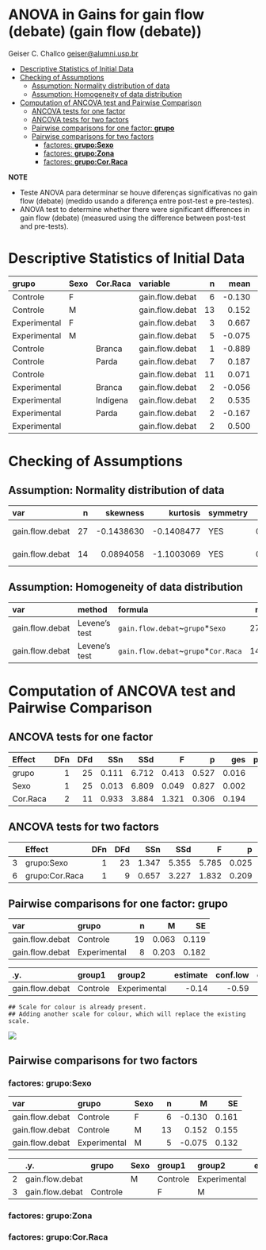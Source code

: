 ANOVA in Gains for gain flow (debate) (gain flow (debate))
================
Geiser C. Challco <geiser@alumni.usp.br>

- [Descriptive Statistics of Initial
  Data](#descriptive-statistics-of-initial-data)
- [Checking of Assumptions](#checking-of-assumptions)
  - [Assumption: Normality distribution of
    data](#assumption-normality-distribution-of-data)
  - [Assumption: Homogeneity of data
    distribution](#assumption-homogeneity-of-data-distribution)
- [Computation of ANCOVA test and Pairwise
  Comparison](#computation-of-ancova-test-and-pairwise-comparison)
  - [ANCOVA tests for one factor](#ancova-tests-for-one-factor)
  - [ANCOVA tests for two factors](#ancova-tests-for-two-factors)
  - [Pairwise comparisons for one factor:
    **grupo**](#pairwise-comparisons-for-one-factor-grupo)
  - [Pairwise comparisons for two
    factors](#pairwise-comparisons-for-two-factors)
    - [factores: **grupo:Sexo**](#factores-gruposexo)
    - [factores: **grupo:Zona**](#factores-grupozona)
    - [factores: **grupo:Cor.Raca**](#factores-grupocorraca)

**NOTE**

- Teste ANOVA para determinar se houve diferenças significativas no gain
  flow (debate) (medido usando a diferença entre post-test e
  pre-testes).
- ANOVA test to determine whether there were significant differences in
  gain flow (debate) (measured using the difference between post-test
  and pre-tests).

# Descriptive Statistics of Initial Data

| grupo        | Sexo | Cor.Raca | variable        |   n |   mean | median |    min |    max |    sd |    se |    ci |   iqr |
|:-------------|:-----|:---------|:----------------|----:|-------:|-------:|-------:|-------:|------:|------:|------:|------:|
| Controle     | F    |          | gain.flow.debat |   6 | -0.130 | -0.278 | -0.333 |  0.667 | 0.394 | 0.161 | 0.413 | 0.111 |
| Controle     | M    |          | gain.flow.debat |  13 |  0.152 |  0.222 | -0.889 |  1.111 | 0.560 | 0.155 | 0.338 | 0.667 |
| Experimental | F    |          | gain.flow.debat |   3 |  0.667 |  0.889 |  0.111 |  1.000 | 0.484 | 0.280 | 1.203 | 0.444 |
| Experimental | M    |          | gain.flow.debat |   5 | -0.075 |  0.069 | -0.444 |  0.222 | 0.295 | 0.132 | 0.366 | 0.444 |
| Controle     |      | Branca   | gain.flow.debat |   1 | -0.889 | -0.889 | -0.889 | -0.889 |       |       |       | 0.000 |
| Controle     |      | Parda    | gain.flow.debat |   7 |  0.187 |  0.000 | -0.694 |  1.111 | 0.644 | 0.243 | 0.595 | 0.889 |
| Controle     |      |          | gain.flow.debat |  11 |  0.071 |  0.111 | -0.333 |  0.556 | 0.369 | 0.111 | 0.248 | 0.667 |
| Experimental |      | Branca   | gain.flow.debat |   2 | -0.056 | -0.056 | -0.333 |  0.222 | 0.393 | 0.278 | 3.530 | 0.278 |
| Experimental |      | Indígena | gain.flow.debat |   2 |  0.535 |  0.535 |  0.069 |  1.000 | 0.658 | 0.465 | 5.912 | 0.465 |
| Experimental |      | Parda    | gain.flow.debat |   2 | -0.167 | -0.167 | -0.444 |  0.111 | 0.393 | 0.278 | 3.530 | 0.278 |
| Experimental |      |          | gain.flow.debat |   2 |  0.500 |  0.500 |  0.111 |  0.889 | 0.550 | 0.389 | 4.941 | 0.389 |

# Checking of Assumptions

## Assumption: Normality distribution of data

| var             |   n |   skewness |   kurtosis | symmetry | statistic | method       |         p | p.signif | normality |
|:----------------|----:|-----------:|-----------:|:---------|----------:|:-------------|----------:|:---------|:----------|
| gain.flow.debat |  27 | -0.1438630 | -0.1408477 | YES      | 0.9844588 | Shapiro-Wilk | 0.9461990 | ns       | YES       |
| gain.flow.debat |  14 |  0.0894058 | -1.1003069 | YES      | 0.9637954 | Shapiro-Wilk | 0.7847487 | ns       | YES       |

## Assumption: Homogeneity of data distribution

| var             | method        | formula                               |   n | df1 | df2 | statistic |         p | p.signif |
|:----------------|:--------------|:--------------------------------------|----:|----:|----:|----------:|----------:|:---------|
| gain.flow.debat | Levene’s test | `gain.flow.debat`~`grupo`\*`Sexo`     |  27 |   3 |  23 | 0.8268590 | 0.4925970 | ns       |
| gain.flow.debat | Levene’s test | `gain.flow.debat`~`grupo`\*`Cor.Raca` |  14 |   4 |   9 | 0.7942766 | 0.5577245 | ns       |

# Computation of ANCOVA test and Pairwise Comparison

## ANCOVA tests for one factor

| Effect   | DFn | DFd |   SSn |   SSd |     F |     p |   ges | p\<.05 |
|:---------|----:|----:|------:|------:|------:|------:|------:|:-------|
| grupo    |   1 |  25 | 0.111 | 6.712 | 0.413 | 0.527 | 0.016 |        |
| Sexo     |   1 |  25 | 0.013 | 6.809 | 0.049 | 0.827 | 0.002 |        |
| Cor.Raca |   2 |  11 | 0.933 | 3.884 | 1.321 | 0.306 | 0.194 |        |

## ANCOVA tests for two factors

|     | Effect         | DFn | DFd |   SSn |   SSd |     F |     p |   ges | p\<.05 |
|:----|:---------------|----:|----:|------:|------:|------:|------:|------:|:-------|
| 3   | grupo:Sexo     |   1 |  23 | 1.347 | 5.355 | 5.785 | 0.025 | 0.201 | \*     |
| 6   | grupo:Cor.Raca |   1 |   9 | 0.657 | 3.227 | 1.832 | 0.209 | 0.169 |        |

## Pairwise comparisons for one factor: **grupo**

| var             | grupo        |   n |     M |    SE |
|:----------------|:-------------|----:|------:|------:|
| gain.flow.debat | Controle     |  19 | 0.063 | 0.119 |
| gain.flow.debat | Experimental |   8 | 0.203 | 0.182 |

| .y.             | group1   | group2       | estimate | conf.low | conf.high |    se | statistic |     p | p.adj | p.adj.signif |
|:----------------|:---------|:-------------|---------:|---------:|----------:|------:|----------:|------:|------:|:-------------|
| gain.flow.debat | Controle | Experimental |    -0.14 |    -0.59 |     0.309 | 0.218 |    -0.642 | 0.527 | 0.527 | ns           |

    ## Scale for colour is already present.
    ## Adding another scale for colour, which will replace the existing scale.

![](C:/Users/geise/OneDrive/Workspace/WordGen-Stari-2/results/stari-gain.flow.debat-Serie-9-ano-gain_files/figure-gfm/unnamed-chunk-18-1.png)<!-- -->

## Pairwise comparisons for two factors

### factores: **grupo:Sexo**

| var             | grupo        | Sexo |   n |      M |    SE |
|:----------------|:-------------|:-----|----:|-------:|------:|
| gain.flow.debat | Controle     | F    |   6 | -0.130 | 0.161 |
| gain.flow.debat | Controle     | M    |  13 |  0.152 | 0.155 |
| gain.flow.debat | Experimental | M    |   5 | -0.075 | 0.132 |

|     | .y.             | grupo    | Sexo | group1   | group2       | estimate | conf.low | conf.high |    se | statistic |     p | p.adj | p.adj.signif |
|:----|:----------------|:---------|:-----|:---------|:-------------|---------:|---------:|----------:|------:|----------:|------:|------:|:-------------|
| 2   | gain.flow.debat |          | M    | Controle | Experimental |    0.227 |   -0.301 |     0.755 | 0.254 |     0.893 | 0.382 | 0.382 | ns           |
| 3   | gain.flow.debat | Controle |      | F        | M            |   -0.281 |   -0.776 |     0.214 | 0.238 |    -1.182 | 0.251 | 0.251 | ns           |

### factores: **grupo:Zona**

### factores: **grupo:Cor.Raca**
